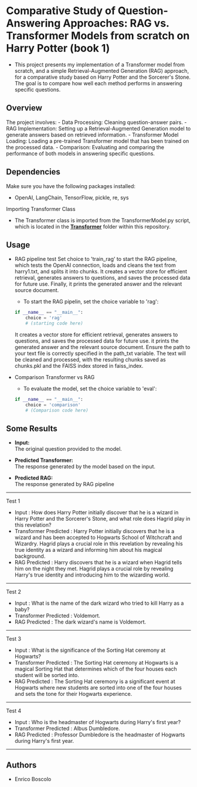 # Comparative Study of Question-Answering Approaches: RAG vs. Transformer Models from scratch on Harry Potter (book 1)

* This project presents my implementation of a Transformer model from scratch, and a simple Retrieval-Augmented Generation (RAG) approach, for a comparative study based on Harry Potter and the Sorcerer's Stone. The goal is to compare how well each method performs in answering specific questions.

## Overview
The project involves:
	- Data Processing: Cleaning question-answer pairs.
	- RAG Implementation: Setting up a Retrieval-Augmented Generation model to generate answers based on retrieved information.
	- Transformer Model Loading: Loading a pre-trained Transformer model that has been trained on the processed data.
 	- Comparison: Evaluating and comparing the performance of both models in answering specific questions.


## Dependencies
Make sure you have the following packages installed:
- OpenAI, LangChain, TensorFlow, pickle, re, sys
 
Importing Transformer Class
- The Transformer class is imported from the TransformerModel.py script, which is located in the **[Transformer](../Transformer)**  folder within this repository.


## Usage
* RAG pipeline test
Set choice to 'train_rag' to start the RAG pipeline, which tests the OpenAI connection, loads and cleans the text from harry1.txt, and splits it into chunks. It creates a vector store for efficient retrieval, generates answers to questions, and saves the processed data for future use. Finally, it prints the generated answer and the relevant source document.
	-  To start the RAG pipelin, set the choice variable to 'rag':
	```python
	if __name__ == "__main__":
 		choice = 'rag'
 		# (starting code here)
 	```
    It creates a vector store for efficient retrieval, generates answers to questions, and saves the processed data for future use. it prints the generated answer and the relevant source document.
Ensure the path to your text file is correctly specified in the path_txt variable. The text will be cleaned and processed, with the resulting chunks saved as chunks.pkl and the FAISS index stored in faiss_index.

* Comparison Transformer vs RAG
	- To evaluate the model, set the choice variable to 'eval':

	```python
	if __name__ == "__main__":
		choice = 'comparison'
		# (Comparison code here)
	```

## Some Results
- **Input:**  
  The original question provided to the model.

- **Predicted Transformer:**  
  The response generated by the model based on the input.

- **Predicted RAG:**  
  The response generated by RAG pipeline

-----------------
Test 1
* Input      : How does Harry Potter initially discover that he is a wizard in Harry Potter and the Sorcerer's Stone, and what role does Hagrid play in this revelation?
* Transformer Predicted  : Harry Potter initially discovers that he is a wizard and has been accepted to Hogwarts School of Witchcraft and Wizardry. Hagrid plays a crucial role in this revelation by revealing his true identity as a wizard and informing him about his magical background.
* RAG Predicted : Harry discovers that he is a wizard when Hagrid tells him on the night they met. Hagrid plays a crucial role by revealing Harry's true identity and introducing him to the wizarding world.
----------------------------------------
Test 2
* Input                 : What is the name of the dark wizard who tried to kill Harry as a baby?
* Transformer Predicted : Voldemort.
* RAG Predicted         :  The dark wizard's name is Voldemort.
----------------------------------------
Test 3
* Input                 : What is the significance of the Sorting Hat ceremony at Hogwarts?
* Transformer Predicted : The Sorting Hat ceremony at Hogwarts is a magical Sorting Hat that determines which of the four houses each student will be sorted into.
* RAG Predicted         :  The Sorting Hat ceremony is a significant event at Hogwarts where new students are sorted into one of the four houses and sets the tone for their Hogwarts experience.
----------------------------------------
Test 4
* Input                 : Who is the headmaster of Hogwarts during Harry's first year?
* Transformer Predicted : Albus Dumbledore.
* RAG Predicted         : Professor Dumbledore is the headmaster of Hogwarts during Harry's first year.
----------------------------------------

## Authors

* Enrico Boscolo
